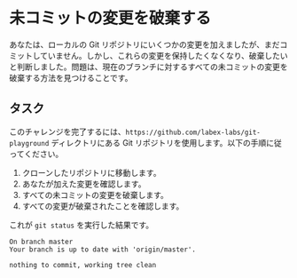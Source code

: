 # 未コミットの変更を破棄する

あなたは、ローカルの Git リポジトリにいくつかの変更を加えましたが、まだコミットしていません。しかし、これらの変更を保持したくなくなり、破棄したいと判断しました。問題は、現在のブランチに対するすべての未コミットの変更を破棄する方法を見つけることです。

## タスク

このチャレンジを完了するには、`https://github.com/labex-labs/git-playground` ディレクトリにある Git リポジトリを使用します。以下の手順に従ってください。

1. クローンしたリポジトリに移動します。
2. あなたが加えた変更を確認します。
3. すべての未コミットの変更を破棄します。
4. すべての変更が破棄されたことを確認します。

これが `git status` を実行した結果です。

```shell
On branch master
Your branch is up to date with 'origin/master'.

nothing to commit, working tree clean
```
